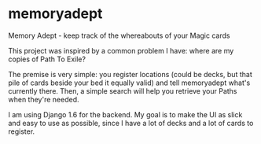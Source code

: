 memoryadept
===========

Memory Adept - keep track of the whereabouts of your Magic cards

This project was inspired by a common problem I have: where are my copies of Path To Exile?

The premise is very simple: you register locations (could be decks, but that pile of cards beside your bed it equally valid) and tell memoryadept what's currently there. Then, a simple search will help you retrieve your Paths when they're needed.

I am using Django 1.6 for the backend. My goal is to make the UI as slick and easy to use as possible, since I have a lot of decks and a lot of cards to register.
